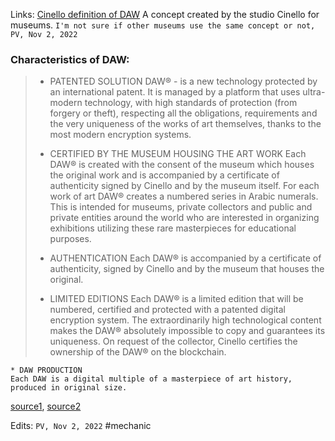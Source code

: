 Links: [Cinello definition of DAW](https://www.cinello.com/en/daw/)
A concept created by the studio Cinello for museums. 
`I'm not sure if other museums use the same concept or not, PV, Nov 2, 2022`

### Characteristics of DAW:

> * PATENTED SOLUTION
   DAW® - is a new technology protected by an international patent.
	It is managed by a platform that uses ultra-modern technology, with high standards of protection (from forgery or theft), respecting all the obligations, requirements and the very uniqueness of the works of art themselves, thanks to the most modern encryption systems.
>
> * CERTIFIED BY THE MUSEUM HOUSING THE ART WORK
	Each DAW® is created with the consent of the museum which houses the original work and is accompanied by a certificate of authenticity signed by Cinello and by the museum itself.
	For each work of art DAW® creates a numbered series in Arabic numerals. This is intended for museums, private collectors and public and private entities around the world who are interested in organizing exhibitions utilizing these rare masterpieces for educational purposes.
>
>* AUTHENTICATION
> Each DAW® is accompanied by a certificate of authenticity, signed by Cinello and by the museum that houses the original.
>
>* LIMITED EDITIONS
	Each DAW® is a limited edition that will be numbered, certified and protected with a patented digital encryption system.
> The extraordinarily high technological content makes the DAW® absolutely impossible to copy and guarantees its uniqueness. On request of the collector, Cinello certifies the ownership of the DAW® on the blockchain.
>
	* DAW PRODUCTION
	Each DAW is a digital multiple of a masterpiece of art history, produced in original size.

[source1](https://www.cinello.com/en/), [source2](https://www.cinello.com/en/daw/)

Edits: `PV, Nov 2, 2022`
#mechanic